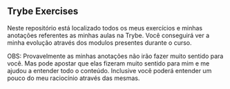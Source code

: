 ## Trybe Exercises 

Neste repositório está localizado todos os meus exercícios e minhas anotações referentes as minhas aulas na Trybe. Você conseguirá ver a minha evolução através dos modulos presentes durante o curso.


OBS: Provavelmente as minhas anotações não irão fazer muito sentido para você. Mas pode apostar que elas fizeram muito sentido para mim e me ajudou a entender todo o conteúdo. Inclusive você poderá entender um pouco do meu raciocínio através das mesmas.
